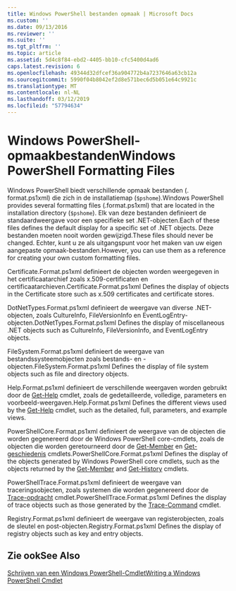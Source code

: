 ```yaml
---
title: Windows PowerShell bestanden opmaak | Microsoft Docs
ms.custom: ''
ms.date: 09/13/2016
ms.reviewer: ''
ms.suite: ''
ms.tgt_pltfrm: ''
ms.topic: article
ms.assetid: 5d4c8f84-ebd2-4405-bb10-cfc5400d4ad6
caps.latest.revision: 6
ms.openlocfilehash: 49344d32dfcef36a904772b4a7237646a63cb12a
ms.sourcegitcommit: 5990f04b8042ef2d8e571bec6d5b051e64c9921c
ms.translationtype: MT
ms.contentlocale: nl-NL
ms.lasthandoff: 03/12/2019
ms.locfileid: "57794634"
---
```

# <a name="windows-powershell-formatting-files"></a><span data-ttu-id="61db3-102">Windows PowerShell-opmaakbestanden</span><span class="sxs-lookup"><span data-stu-id="61db3-102">Windows PowerShell Formatting Files</span></span>

<span data-ttu-id="61db3-103">Windows PowerShell biedt verschillende opmaak bestanden (. format.ps1xml) die zich in de installatiemap (`$pshome`).</span><span class="sxs-lookup"><span data-stu-id="61db3-103">Windows PowerShell provides several formatting files (.format.ps1xml) that are located in the installation directory (`$pshome`).</span></span> <span data-ttu-id="61db3-104">Elk van deze bestanden definieert de standaardweergave voor een specifieke set .NET-objecten.</span><span class="sxs-lookup"><span data-stu-id="61db3-104">Each of these files defines the default display for a specific set of .NET objects.</span></span> <span data-ttu-id="61db3-105">Deze bestanden moeten nooit worden gewijzigd.</span><span class="sxs-lookup"><span data-stu-id="61db3-105">These files should never be changed.</span></span> <span data-ttu-id="61db3-106">Echter, kunt u ze als uitgangspunt voor het maken van uw eigen aangepaste opmaak-bestanden.</span><span class="sxs-lookup"><span data-stu-id="61db3-106">However, you can use them as a reference for creating your own custom formatting files.</span></span>

<span data-ttu-id="61db3-107">Certificate.Format.ps1xml definieert de objecten worden weergegeven in het certificaatarchief zoals x.509-certificaten en certificaatarchieven.</span><span class="sxs-lookup"><span data-stu-id="61db3-107">Certificate.Format.ps1xml Defines the display of objects in the Certificate store such as x.509 certificates and certificate stores.</span></span>

<span data-ttu-id="61db3-108">DotNetTypes.Format.ps1xml definieert de weergave van diverse .NET-objecten, zoals CultureInfo, FileVersionInfo en EventLogEntry-objecten.</span><span class="sxs-lookup"><span data-stu-id="61db3-108">DotNetTypes.Format.ps1xml Defines the display of miscellaneous .NET objects such as CultureInfo, FileVersionInfo, and EventLogEntry objects.</span></span>

<span data-ttu-id="61db3-109">FileSystem.Format.ps1xml definieert de weergave van bestandssysteemobjecten zoals bestands- en -objecten.</span><span class="sxs-lookup"><span data-stu-id="61db3-109">FileSystem.Format.ps1xml Defines the display of file system objects such as file and directory objects.</span></span>

<span data-ttu-id="61db3-110">Help.Format.ps1xml definieert de verschillende weergaven worden gebruikt door de [Get-Help](/powershell/module/Microsoft.PowerShell.Core/Get-Help) cmdlet, zoals de gedetailleerde, volledige, parameters en voorbeeld-weergaven.</span><span class="sxs-lookup"><span data-stu-id="61db3-110">Help.Format.ps1xml Defines the different views used by the [Get-Help](/powershell/module/Microsoft.PowerShell.Core/Get-Help) cmdlet, such as the detailed, full, parameters, and example views.</span></span>

<span data-ttu-id="61db3-111">PowerShellCore.Format.ps1xml definieert de weergave van de objecten die worden gegenereerd door de Windows PowerShell core-cmdlets, zoals de objecten die worden geretourneerd door de [Get-Member](/powershell/module/Microsoft.PowerShell.Utility/Get-Member) en [Get-geschiedenis](/powershell/module/Microsoft.PowerShell.Core/Get-History) cmdlets.</span><span class="sxs-lookup"><span data-stu-id="61db3-111">PowerShellCore.Format.ps1xml Defines the display of the objects generated by Windows PowerShell core cmdlets, such as the objects returned by the [Get-Member](/powershell/module/Microsoft.PowerShell.Utility/Get-Member) and [Get-History](/powershell/module/Microsoft.PowerShell.Core/Get-History) cmdlets.</span></span>

<span data-ttu-id="61db3-112">PowerShellTrace.Format.ps1xml definieert de weergave van traceringsobjecten, zoals systemen die worden gegenereerd door de [Trace-opdracht](/powershell/module/Microsoft.PowerShell.Utility/Trace-Command) cmdlet.</span><span class="sxs-lookup"><span data-stu-id="61db3-112">PowerShellTrace.Format.ps1xml Defines the display of trace objects such as those generated by the [Trace-Command](/powershell/module/Microsoft.PowerShell.Utility/Trace-Command) cmdlet.</span></span>

<span data-ttu-id="61db3-113">Registry.Format.ps1xml definieert de weergave van registerobjecten, zoals de sleutel en post-objecten.</span><span class="sxs-lookup"><span data-stu-id="61db3-113">Registry.Format.ps1xml Defines the display of registry objects such as key and entry objects.</span></span>

## <a name="see-also"></a><span data-ttu-id="61db3-114">Zie ook</span><span class="sxs-lookup"><span data-stu-id="61db3-114">See Also</span></span>

[<span data-ttu-id="61db3-115">Schrijven van een Windows PowerShell-Cmdlet</span><span class="sxs-lookup"><span data-stu-id="61db3-115">Writing a Windows PowerShell Cmdlet</span></span>](../cmdlet/writing-a-windows-powershell-cmdlet.md)
